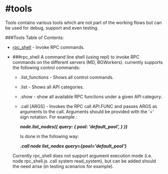 #tools
===========
Tools contains various tools which are not part of the working flows but can be used for debug, support and even testing.

###Tools Table of Contents:

* [rpc_shell](#DebugLogger) - Invoke RPC commands.


* ###rpc_shell
  A command line shell (using repl) to invoke RPC commands on the different servers (MD, BGWorkers).
  currently supports the following control commands:
    - .list_functions - Shows all control commands.
    - .list - Shows all API categories.
    - .show <API> - show all available RPC functions under a given API category.
    - .call <API> <FUNC> [ARGS] - Invokes the RPC call API.FUNC and passes ARGS as arguments to the call.
      Arguments should be provided with the '=' sign notation.
      For example :

      ___node.list_nodes({
        query: {
          pool: 'default_pool',
        }
      })___

      Is done in the following way:

      ___.call node list_nodes query={pool='default_pool'}___

  Currently rpc_shell does not support argument execution mode (i.e. node rpc_shell.js .call system read_system),
  but can be added should the need arise (in testing scenarios for example).
